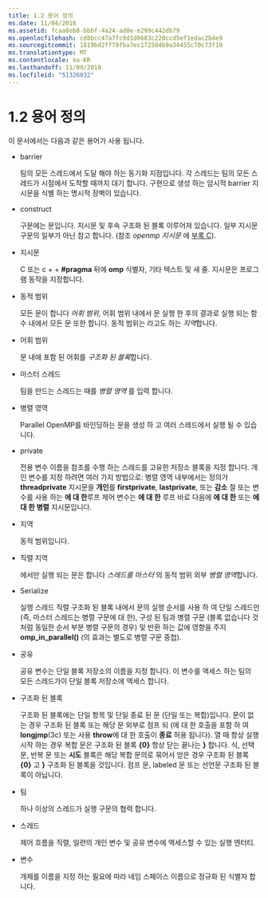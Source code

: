 ```yaml
---
title: 1.2 용어 정의
ms.date: 11/04/2016
ms.assetid: fcaa8eb8-bbbf-4a24-ad0e-e299c442db79
ms.openlocfilehash: cd8bcc47a7fc9d1d0683c220ccd5ef1edac2b4e9
ms.sourcegitcommit: 1819bd2ff79fba7ec172504b9a34455c70c73f10
ms.translationtype: MT
ms.contentlocale: ko-KR
ms.lasthandoff: 11/09/2018
ms.locfileid: "51326032"
---
```

# <a name="12-definition-of-terms"></a>1.2 용어 정의

이 문서에서는 다음과 같은 용어가 사용 됩니다.

- barrier

   팀의 모든 스레드에서 도달 해야 하는 동기화 지점입니다.  각 스레드는 팀의 모든 스레드가 시점에서 도착할 때까지 대기 합니다. 구현으로 생성 하는 암시적 barrier 지시문을 식별 하는 명시적 장벽이 있습니다.

- construct

   구문에는 문입니다. 지시문 및 후속 구조화 된 블록 이루어져 있습니다. 일부 지시문 구문의 일부가 아닌 참고 합니다. (참조 *openmp 지시문* 에 [부록 C](../../parallel/openmp/c-openmp-c-and-cpp-grammar.md)).

- 지시문

   C 또는 c + + **#pragma** 뒤에 **omp** 식별자, 기타 텍스트 및 새 줄. 지시문은 프로그램 동작을 지정합니다.

- 동적 범위

   모든 문이 합니다 *어휘 범위*, 어휘 범위 내에서 문 실행 한 후의 결과로 실행 되는 함수 내에서 모든 문 또한 합니다. 동적 범위는 라고도 하는 *지역*합니다.

- 어휘 범위

   문 내에 포함 된 어휘를 *구조화 된 블록*합니다.

- 마스터 스레드

   팀을 만드는 스레드는 때를 *병렬 영역* 를 입력 합니다.

- 병렬 영역

   Parallel OpenMP를 바인딩하는 문을 생성 하 고 여러 스레드에서 실행 될 수 있습니다.

- private

   전용 변수 이름을 참조를 수행 하는 스레드를 고유한 저장소 블록을 지정 합니다. 개인 변수를 지정 하려면 여러 가지 방법으로: 병렬 영역 내부에서는 정의가 **threadprivate** 지시문을 **개인**를 **firstprivate**, **lastprivate**, 또는 **감소** 절 또는 변수를 사용 하는 **에 대 한**루프 제어 변수는 **에 대 한** 루프 바로 다음에 **에 대 한** 또는 **에 대 한 병렬** 지시문입니다.

- 지역

   동적 범위입니다.

- 직렬 지역

   에서만 실행 되는 문은 합니다 *스레드를 마스터* 의 동적 범위 외부 *병렬 영역*합니다.

- Serialize

   실행 스레드 직렬 구조화 된 블록 내에서 문의 실행 순서를 사용 하 여 단일 스레드만 (즉, 마스터 스레드는 병렬 구문에 대 한), 구성 된 팀과 병렬 구문 (블록 없습니다 것 처럼 동일한 순서 부분 병렬 구문의 경우) 및 반환 하는 값에 영향을 주지 **omp_in_parallel()** (의 효과는 별도로 병렬 구문 중첩).

- 공유

   공유 변수는 단일 블록 저장소의 이름을 지정 합니다. 이 변수를 액세스 하는 팀의 모든 스레드가이 단일 블록 저장소에 액세스 합니다.

- 구조화 된 블록

   구조화 된 블록에는 단일 항목 및 단일 종료 된 문 (단일 또는 복합)입니다. 문이 없는 경우 구조화 된 블록 또는 해당 문 외부로 점프 되 (에 대 한 호출을 포함 하 여 **longjmp**(3c) 또는 사용 **throw**에 대 한 호출이 **종료** 허용 됩니다). 열 때 항상 실행 시작 하는 경우 복합 문은 구조화 된 블록 **{0}** 항상 닫는 끝나는 **}** 합니다. 식, 선택 문, 반복 문 또는 **시도** 블록은 해당 복합 문의로 묶어서 얻은 경우 구조화 된 블록 **{0}** 고 **}**  구조화 된 블록을 것입니다. 점프 문, labeled 문 또는 선언문 구조화 된 블록이 아닙니다.

- 팀

   하나 이상의 스레드가 실행 구문의 협력 합니다.

- 스레드

   제어 흐름을 직렬, 일련의 개인 변수 및 공유 변수에 액세스할 수 있는 실행 엔터티.

- 변수

   개체를 이름을 지정 하는 필요에 따라 네임 스페이스 이름으로 정규화 된 식별자 합니다.
